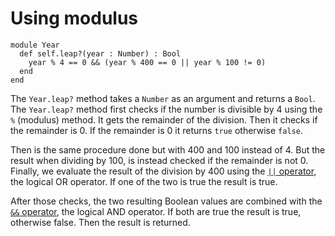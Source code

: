 # Using modulus

```crystal
module Year
  def self.leap?(year : Number) : Bool
    year % 4 == 0 && (year % 400 == 0 || year % 100 != 0)
  end
end
```

The `Year.leap?` method takes a `Number` as an argument and returns a `Bool`.
The `Year.leap?` method first checks if the number is divisible by 4 using the `%` (modulus) method.
It gets the remainder of the division.
Then it checks if the remainder is 0.
If the remainder is 0 it returns `true` otherwise `false`.

Then is the same procedure done but with 400 and 100 instead of 4.
But the result when dividing by 100, is instead checked if the remainder is not 0.
Finally, we evaluate the result of the division by 400 using the [`||` operator][or], the logical OR operator.
If one of the two is true the result is true.

After those checks, the two resulting Boolean values are combined with the [`&&` operator][and], the logical AND operator.
If both are true the result is true, otherwise false.
Then the result is returned.

[and]: https://crystal-lang.org/reference/syntax_and_semantics/and.html
[or]: https://crystal-lang.org/reference/syntax_and_semantics/or.html
